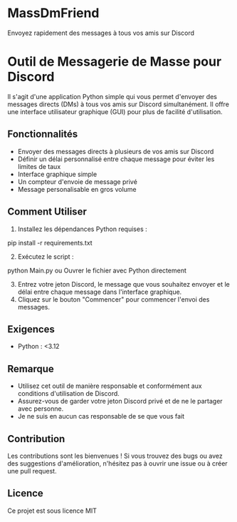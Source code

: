 # MassDmFriend
Envoyez rapidement des messages à tous vos amis sur Discord

# Outil de Messagerie de Masse pour Discord

Il s'agit d'une application Python simple qui vous permet d'envoyer des messages directs (DMs) à tous vos amis sur Discord simultanément. Il offre une interface utilisateur graphique (GUI) pour plus de facilité d'utilisation.

## Fonctionnalités

- Envoyer des messages directs à plusieurs de vos amis sur Discord
- Définir un délai personnalisé entre chaque message pour éviter les limites de taux
- Interface graphique simple
- Un compteur d'envoie de message privé
- Message personalisable en gros volume

## Comment Utiliser

1. Installez les dépendances Python requises :

pip install -r requirements.txt

2. Exécutez le script :

python Main.py
ou 
Ouvrer le fichier avec Python directement 

3. Entrez votre jeton Discord, le message que vous souhaitez envoyer et le délai entre chaque message dans l'interface graphique.
4. Cliquez sur le bouton "Commencer" pour commencer l'envoi des messages.

## Exigences

- Python : <3.12

## Remarque

- Utilisez cet outil de manière responsable et conformément aux conditions d'utilisation de Discord.
- Assurez-vous de garder votre jeton Discord privé et de ne le partager avec personne.
- Je ne suis en aucun cas responsable de se que vous fait 

## Contribution

Les contributions sont les bienvenues ! Si vous trouvez des bugs ou avez des suggestions d'amélioration, n'hésitez pas à ouvrir une issue ou à créer une pull request.

## Licence

Ce projet est sous licence MIT
